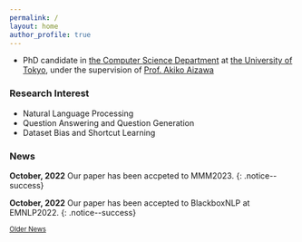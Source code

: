 ```yaml
---
permalink: /
layout: home
author_profile: true
---
```


* PhD candidate in [the Computer Science Department](https://www.i.u-tokyo.ac.jp/edu/course/cs/) at [the University of Tokyo](https://www.u-tokyo.ac.jp/en/index.html), under the supervision of [Prof. Akiko Aizawa](https://www-al.nii.ac.jp/)

### Research Interest
* Natural Language Processing
* Question Answering and Question Generation
* Dataset Bias and Shortcut Learning

### News
**October, 2022** Our paper has been accpeted to MMM2023.
{: .notice--success}

**October, 2022** Our paper has been accepted to BlackboxNLP at EMNLP2022.
{: .notice--success}

<div class="text-center">
    <a href="/archive/" style="font-size: smaller; font-decoration: italic;">Older News</a>
</div>
